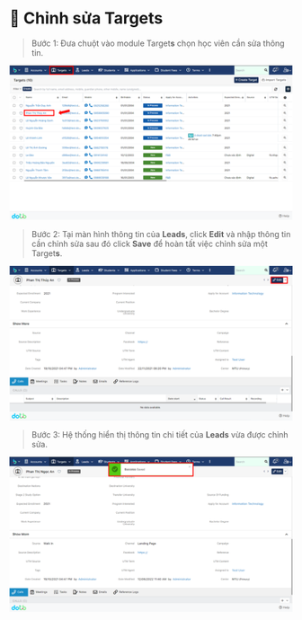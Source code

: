 # 📝 Chỉnh sửa Targets

> Bước 1: Đưa chuột vào module Target**s** chọn học viên cần sửa thông tin.

![](<../../.gitbook/assets/image (109).png>)

> Bước 2: Tại màn hình thông tin của **Leads**, click **Edit** và nhập thông tin cần chỉnh sửa sau đó click **Save** để hoàn tất việc chỉnh sửa một Target**s**.

![](<../../.gitbook/assets/image (105).png>)

> Bước 3: Hệ thống hiển thị thông tin chi tiết của **Leads** vừa được chỉnh sửa.

![](<../../.gitbook/assets/image (113).png>)

##
